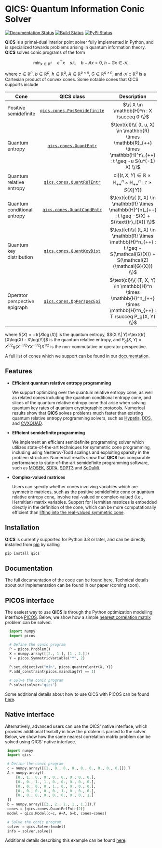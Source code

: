 # QICS: Quantum Information Conic Solver

[![Documentation Status](https://readthedocs.org/projects/qics/badge/?version=latest)](https://qics.readthedocs.io/en/latest/?badge=latest)
[![Build Status](http://github.com/kerry-he/qics/actions/workflows/ci.yml/badge.svg?event=push)](http://github.com/kerry-he/qics/actions/workflows/ci.yml)
[![PyPi Status](http://img.shields.io/pypi/v/qics.svg)](https://pypi.python.org/pypi/qics/)

**QICS** is a primal-dual interior point solver fully implemented in Python, and
is specialized towards problems arising in quantum information theory. **QICS**
solves conic programs of the form

$$
\min_{x \in \mathbb{R}^n} \quad c^\top x \quad \text{s.t.} \quad b - Ax = 0, \  h - Gx \in \mathcal{K},
$$

where $c \in \mathbb{R}^n$, $b \in \mathbb{R}^p$, $h \in \mathbb{R}^q$,
$A \in \mathbb{R}^{p \times n}$, $G \in \mathbb{R}^{q \times n}$, and 
$\mathcal{K} \subset \mathbb{R}^{q}$ is a Cartesian product of convex cones.
Some notable cones that QICS supports include

| Cone           |  QICS class  |  Description  |
|----------------|:---------------------:|:---------------:|
| Positive semidefinite |  [`qics.cones.PosSemidefinite`](https://qics.readthedocs.io/en/stable/api/cones.html#qics.cones.PosSemidefinite)  | $\\{ X \in \mathbb{H}^n : X \succeq 0 \\}$ |
| Quantum entropy |  [`qics.cones.QuantEntr`](https://qics.readthedocs.io/en/stable/api/cones.html#qics.cones.QuantEntr)  | $\text{cl}\\{ (t, u, X) \in \mathbb{R} \times \mathbb{R}_{++} \times \mathbb{H}^n\_{++} : t \geq -u S(u^{-1} X) \\}$ |
| Quantum relative entropy |  [`qics.cones.QuantRelEntr`](https://qics.readthedocs.io/en/stable/api/cones.html#qics.cones.QuantRelEntr)  | $\text{cl}\{ (t, X, Y) \in \mathbb{R} \times \mathbb{H}^n_{++} \times \mathbb{H}^n_{++} : t \geq S(X \\| Y) \}$ |
| Quantum conditional entropy |  [`qics.cones.QuantCondEntr`](https://qics.readthedocs.io/en/stable/api/cones.html#qics.cones.QuantCondEntr)  | $\text{cl}\\{ (t, X) \in \mathbb{R} \times \mathbb{H}^{n}_{++} : t \geq -S(X) + S(\text{tr}_i(X)) \\}$ |
| Quantum key distribution |  [`qics.cones.QuantKeyDist`](https://qics.readthedocs.io/en/stable/api/cones.html#qics.cones.QuantKeyDist)  | $\text{cl}\\{ (t, X) \in \mathbb{R} \times \mathbb{H}^n_{++} : t \geq -S(\mathcal{G}(X)) + S(\mathcal{Z}(\mathcal{G}(X))) \\}$ |
| Operator perspective epigraph |  [`qics.cones.OpPerspecEpi`](https://qics.readthedocs.io/en/stable/api/cones.html#qics.cones.OpPerspecEpi)  | $\text{cl}\\{ (T, X, Y) \in \mathbb{H}^n \times \mathbb{H}^n_{++} \times \mathbb{H}^n_{++} : T \succeq P_g(X, Y) \\}$ |

where $S(X)=-\text{tr}[X\log(X)]$ is the quantum entropy, 
$S(X \\| Y)=\text{tr}[X\log(X) - X\log(Y)]$ is the quantum relative entropy, and
$P_g(X, Y)=X^{1/2} g(X^{-1/2} Y X^{-1/2}) X^{1/2}$ is the non-commutative or
operator perspective.

A full list of cones which we support can be found in our
[documentation](https://qics.readthedocs.io/en/stable/guide/reference.html#cones).

## Features

- **Efficient quantum relative entropy programming**

  We support optimizing over the quantum relative entropy cone, as well as
  related cones including the quantum conditional entropy cone, and slices of
  the quantum relative entropy cone that arise when solving quantum key rates of
  quantum cryptographic protocols. Numerical results show that **QICS** solves
  problems much faster than existing quantum relative entropy programming
  solvers, such as [Hypatia](https://github.com/jump-dev/Hypatia.jl),
  [DDS](https://github.com/mehdi-karimi-math/DDS), and
  [CVXQUAD](https://github.com/hfawzi/cvxquad).

- **Efficient semidefinite programming**

  We implement an efficient semidefinite programming solver which utilizes
  state-of-the-art techniques for symmetric cone programming, including using
  Nesterov-Todd scalings and exploiting sparsity in the problem structure.
  Numerical results show that **QICS** has comparable performance to 
  state-of-the-art semidefinite programming software, such as 
  [MOSEK](https://www.mosek.com/), 
  [SDPA](https://sdpa.sourceforge.net/index.html), 
  [SDPT3](https://www.math.cmu.edu/~reha/sdpt3.html) and
  [SeDuMi](https://sedumi.ie.lehigh.edu/).

- **Complex-valued matrices**

  Users can specify whether cones involving variables which are symmetric
  matrices, such as the positive semidefinite cone or quantum relative entropy
  cone, involve real-valued or complex-valued (i.e., Hermitian) matrix
  variables. Support for Hermitian matrices is embedded directly in the
  definition of the cone, which can be more computationally efficient than
  [lifting into the real-valued symmetric cone](https://docs.mosek.com/modeling-cookbook/sdo.html#hermitian-matrices).

## Installation

**QICS** is currently supported for Python 3.8 or later, and can be directly
installed from [pip](https://pypi.org/project/qics/) by calling

```bash
pip install qics
```

## Documentation

The full documentation of the code can be found
[here](https://qics.readthedocs.io/en/stable/). Technical details about our
implementation can be found in our paper (coming soon).

## PICOS interface

The easiest way to use **QICS** is through the Python optimization modelling
interface [PICOS](https://picos-api.gitlab.io/picos/). Below, we show how a
simple [nearest correlation matrix](https://qics.readthedocs.io/en/stable/examples/qrep/nearest.html#nearest-correlation-matrix) 
problem can be solved. 

```python
  import numpy
  import picos

  # Define the conic program
  P = picos.Problem()
  X = numpy.array([[2., 1.], [1., 2.]])
  Y = picos.SymmetricVariable("Y", 2)
  
  P.set_objective("min", picos.quantrelentr(X, Y))
  P.add_constraint(picos.maindiag(Y) == 1)

  # Solve the conic program
  P.solve(solver="qics")
```

Some additional details about how to use QICS with PICOS can be found
[here](https://qics.readthedocs.io/en/stable/guide/picos.html).

## Native interface

Alternatively, advanced users can use the QICS' native interface, which provides
additional flexibilty in how the problem is parsed to the solver. Below, we
show how the same nearest correlation matrix problem can be solved using QICS'
native interface.

```python
 import numpy
 import qics

 # Define the conic program
 c = numpy.array([[1., 0., 0., 0., 0., 0., 0., 0., 0.]]).T
 A = numpy.array([
     [0., 1., 0., 0., 0., 0., 0., 0., 0.],
     [0., 0., 1., 1., 0., 0., 0., 0., 0.],
     [0., 0., 0., 0., 1., 0., 0., 0., 0.],
     [0., 0., 0., 0., 0., 1., 0., 0., 0.],
     [0., 0., 0., 0., 0., 0., 0., 0., 1.]
 ])
 b = numpy.array([[2., 2., 2., 1., 1.]]).T
 cones = [qics.cones.QuantRelEntr(2)]
 model = qics.Model(c=c, A=A, b=b, cones=cones)

 # Solve the conic program
 solver = qics.Solver(model)
 info = solver.solve()
```

Additional details describing this example can be found
[here](https://qics.readthedocs.io/en/stable/guide/gettingstarted.html).